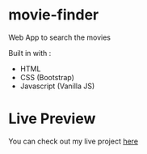 # movie-finder
Web App to search the movies

Built in with :
<ul>
  <li>HTML</li>
  <li>CSS (Bootstrap)</li>
  <li>Javascript (Vanilla JS)</li>
</ul>

# Live Preview
You can check out my live project [here](https://idnmovie.netlify.app/)
